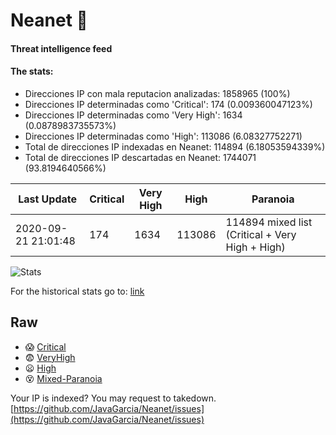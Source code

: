 # Neanet :hocho:
#### Threat intelligence feed
#### The stats:

- Direcciones IP con mala reputacion analizadas: 1858965 (100%)
- Direcciones IP determinadas como 'Critical':  174 (0.009360047123%)
- Direcciones IP determinadas como 'Very High':  1634 (0.0878983735573%)
- Direcciones IP determinadas como 'High':  113086 (6.08327752271)
- Total de direcciones IP indexadas en Neanet:  114894 (6.18053594339%)
- Total de direcciones IP descartadas en Neanet:  1744071 (93.8194640566%)

| Last Update | Critical | Very High | High | Paranoia |
| --- | --- | --- | --- | --- |
| 2020-09-21 21:01:48 | 174 | 1634 | 113086 | 114894 mixed list (Critical + Very High + High)|

![Stats](https://docs.google.com/spreadsheets/d/e/2PACX-1vSnaNMIXVabIpDJjufMlzH7poXnshF3mgd8Is1g9ytUEzVsP5my4Trn8f-xkoLLQ38xpL3HtmUexLo6/pubchart?oid=501124687&format=image)

For the historical stats go to: [link](/stats.csv)
## Raw
- :scream: [Critical](https://raw.githubusercontent.com/JavaGarcia/Neanet/master/blacklists/neanet_critical.txt)
- :fearful: [VeryHigh](https://raw.githubusercontent.com/JavaGarcia/Neanet/master/blacklists/neanet_veryHigh.txtt)
- :frowning: [High](https://raw.githubusercontent.com/JavaGarcia/Neanet/master/blacklists/neanet_high.txt)
- :dizzy_face: [Mixed-Paranoia](https://raw.githubusercontent.com/JavaGarcia/Neanet/master/blacklists/neanet_all.txt)


Your IP is indexed? You may request to takedown. [https://github.com/JavaGarcia/Neanet/issues](https://github.com/JavaGarcia/Neanet/issues)









































































































































































































































































































































































































































































































































































































































































































































































































































































































































































